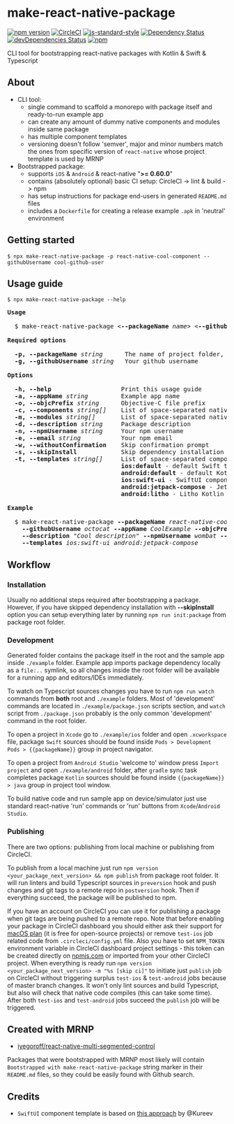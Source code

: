 # make-react-native-package
[![npm version](https://badge.fury.io/js/make-react-native-package.svg)](https://badge.fury.io/js/make-react-native-package)
[![CircleCI](https://circleci.com/gh/iyegoroff/make-react-native-package.svg?style=svg)](https://circleci.com/gh/iyegoroff/make-react-native-package)
[![js-standard-style](https://img.shields.io/badge/code%20style-standard-brightgreen.svg)](https://github.com/standard/standard)
[![Dependency Status](https://david-dm.org/iyegoroff/make-react-native-package.svg)](https://david-dm.org/iyegoroff/make-react-native-package)
[![devDependencies Status](https://david-dm.org/iyegoroff/make-react-native-package/dev-status.svg)](https://david-dm.org/iyegoroff/make-react-native-package?type=dev)
[![npm](https://img.shields.io/npm/l/express.svg)](https://www.npmjs.com/package/make-react-native-package)

CLI tool for bootstrapping react-native packages with Kotlin & Swift & Typescript

## About

- CLI tool:
  - single command to scaffold a monorepo with package itself and ready-to-run example app
  - can create any amount of dummy native components and modules inside same package
  - has multiple component templates
  - versioning doesn't follow 'semver', major and minor numbers match the ones from specific version of <code>react&#x2011;native</code> whose project template is used by MRNP
- Bootstrapped package:
  - supports `iOS` & `Android` & react-native "<strong>&gt;= 0.60.0</strong>"
  - contains (absolutely optional) basic CI setup: CircleCI -&gt; lint & build -&gt; npm
  - has setup instructions for package end-users in generated `README.md` files
  - includes a `Dockerfile` for creating a release example `.apk` in 'neutral' environment

## Getting started

```
$ npx make-react-native-package -p react-native-cool-component --githubUsername cool-github-user
```

## Usage guide

```
$ npx make-react-native-package --help
```

<pre>
<strong>Usage</strong>

  $ make-react-native-package &lt;<strong>--packageName</strong> <em>name</em>&gt; &lt;<strong>--githubUsername</strong> <em>user</em>&gt; ...

<strong>Required options</strong>

  <strong>-p, --packageName</strong> <em>string</em>      The name of project folder, github repo and npm package
  <strong>-g, --githubUsername</strong> <em>string</em>   Your github username

<strong>Options</strong>

  <strong>-h, --help</strong>                   Print this usage guide
  <strong>-a, --appName</strong> <em>string</em>         Example app name
  <strong>-o, --objcPrefix</strong> <em>string</em>      Objective-C file prefix
  <strong>-c, --components</strong> <em>string[]</em>    List of space-separated native component names
  <strong>-m, --modules</strong> <em>string[]</em>       List of space-separated native module names
  <strong>-d, --description</strong> <em>string</em>     Package description
  <strong>-n, --npmUsername</strong> <em>string</em>     Your npm username
  <strong>-e, --email</strong> <em>string</em>           Your npm email
  <strong>-w, --withoutConfirmation</strong>    Skip confirmation prompt
  <strong>-s, --skipInstall</strong>            Skip dependency installation
  <strong>-t, --templates</strong> <em>string[]</em>     List of space-separated component templates:
                               <strong>ios:default</strong> - default Swift template
                               <strong>android:default</strong> - default Kotlin template
                               <strong>ios:swift-ui</strong> - SwiftUI component template
                               <strong>android:jetpack-compose</strong> - Jetpack Compose component template
                               <strong>android:litho</strong> - Litho Kotlin component template

<strong>Example</strong>

  $ make-react-native-package <strong>--packageName</strong> <em>react-native-cool-component</em>
    <strong>--githubUsername</strong> <em>octocat</em> <strong>--appName</strong> <em>CoolExample</em> <strong>--objcPrefix</strong> <em>RNCC</em>
    <strong>--description</strong> <em>"Cool description"</em> <strong>--npmUsername</strong> <em>wombat</em> <strong>--email</strong> <em>me@mail.org</em>
    <strong>--templates</strong> <em>ios:swift-ui android:jetpack-compose</em>
</pre>

## Workflow

### Installation

Usually no additional steps required after bootstrapping a package. However, if you have skipped dependency installation with <strong>--skipInstall</strong> option you can setup everything later by running `npm run init:package` from package root folder.

### Development

Generated folder contains the package itself in the root and the sample app inside `./example` folder.
Example app imports package dependency locally as a `file:..` symlink, so all changes inside the root folder will be available for a running app and editors/IDEs immediately.

To watch on Typescript sources changes you have to run `npm run watch` commands from <strong>both</strong> root and `./example` folders. Most of 'development' commands are located in `./example/package.json` scripts section, and `watch` script from `./package.json` probably is the only common 'development' command in the root folder.

To open a project in `Xcode` go to `./example/ios` folder and open `.xcworkspace` file, package `Swift` sources should be found inside `Pods > Development Pods > {{packageName}}` group in project navigator.

To open a project from `Android Studio` 'welcome to' window press `Import project` and open `./example/android` folder, after `gradle` sync task completes package `Kotlin` sources should be found inside `{{packageName}} > java` group in project tool window.

To build native code and run sample app on device/simulator just use standard react-native 'run' commands or 'run' buttons from `Xcode`/`Android Studio`.

### Publishing

There are two options: publishing from local machine or publishing from CircleCI.

To publish from a local machine just run `npm version <your_package_next_version> && npm publish` from package root folder. It will run linters and build Typescript sources in `preversion` hook and push changes and git tags to a remote repo in `postversion` hook. Then if everything succeed, the package will be published to npm.

If you have an account on CircleCI you can use it for publishing a package when git tags are being pushed to a remote repo. Note that before enabling your package in CircleCI dashboard you should either ask their support for [macOS plan](https://circleci.com/pricing/#faq-section-linux) (it is free for open-source projects) or remove `test-ios` job related code from `.circleci/config.yml` file. Also you have to set `NPM_TOKEN` environment variable in CircleCI dashboard project settings - this token can be created directly on [npmjs.com](https://npmjs.com) or imported from your other CircleCI project. When everything is ready run `npm version <your_package_next_version> -m "%s [skip ci]"` to initiate just `publish` job on CircleCI without triggering surplus `test-ios` & `test-android` jobs because of master branch changes. It won't only lint sources and build Typescript, but also will check that native code compiles (this can take some time). After both `test-ios` and `test-android` jobs succeed the `publish` job will be triggered.

## Created with MRNP

- [iyegoroff/react-native-multi-segmented-control](https://github.com/iyegoroff/react-native-multi-segmented-control)

Packages that were bootstrapped with MRNP most likely will contain `Bootstrapped with make-react-native-package` string  marker in their `README.md` files, so they could be easily found with Github search.

## Credits

- `SwiftUI` component template is based on [this approach](https://github.com/Kureev/ReactNativeWithSwiftUITutorial) by @Kureev
